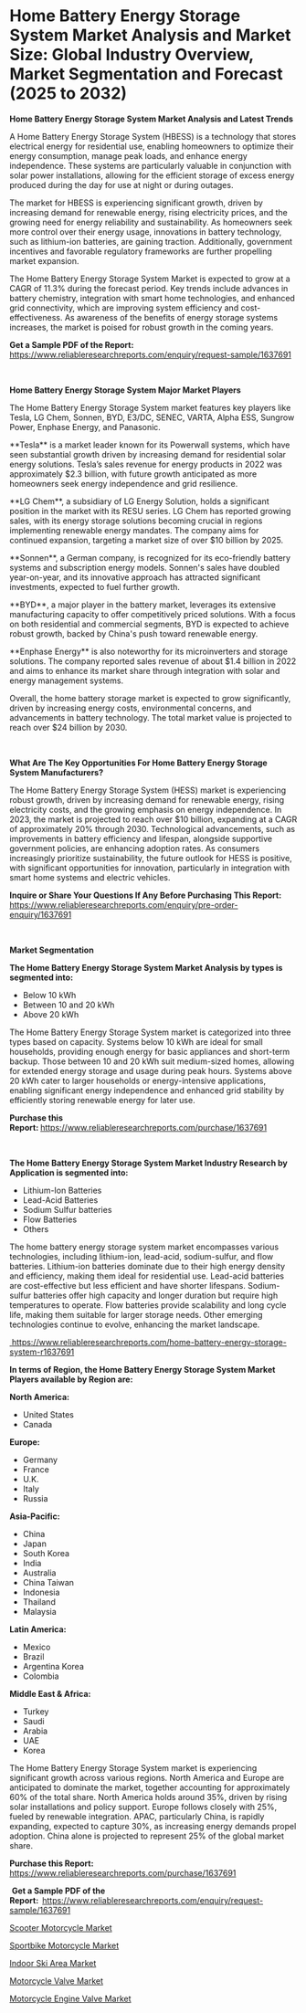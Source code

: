 <p><h1>Home Battery Energy Storage System Market Analysis and Market Size: Global Industry Overview, Market Segmentation and Forecast (2025 to 2032)</h1></p><p><strong>Home Battery Energy Storage System Market Analysis and Latest Trends</strong></p>
<p><p>A Home Battery Energy Storage System (HBESS) is a technology that stores electrical energy for residential use, enabling homeowners to optimize their energy consumption, manage peak loads, and enhance energy independence. These systems are particularly valuable in conjunction with solar power installations, allowing for the efficient storage of excess energy produced during the day for use at night or during outages. </p><p>The market for HBESS is experiencing significant growth, driven by increasing demand for renewable energy, rising electricity prices, and the growing need for energy reliability and sustainability. As homeowners seek more control over their energy usage, innovations in battery technology, such as lithium-ion batteries, are gaining traction. Additionally, government incentives and favorable regulatory frameworks are further propelling market expansion.</p><p>The Home Battery Energy Storage System Market is expected to grow at a CAGR of 11.3% during the forecast period. Key trends include advances in battery chemistry, integration with smart home technologies, and enhanced grid connectivity, which are improving system efficiency and cost-effectiveness. As awareness of the benefits of energy storage systems increases, the market is poised for robust growth in the coming years.</p></p>
<p><strong>Get a Sample PDF of the Report:&nbsp;</strong> <a href="https://www.reliableresearchreports.com/enquiry/request-sample/1637691?utm_campaign=123&utm_medium=2&utm_source=Github&utm_content=ia&utm_term=07032025&utm_id=home-battery-energy-storage-system">https://www.reliableresearchreports.com/enquiry/request-sample/1637691</a></p>
<p>&nbsp;</p>
<p><strong>Home Battery Energy Storage System Major Market Players</strong></p>
<p><p>The Home Battery Energy Storage System market features key players like Tesla, LG Chem, Sonnen, BYD, E3/DC, SENEC, VARTA, Alpha ESS, Sungrow Power, Enphase Energy, and Panasonic. </p><p>**Tesla** is a market leader known for its Powerwall systems, which have seen substantial growth driven by increasing demand for residential solar energy solutions. Tesla’s sales revenue for energy products in 2022 was approximately $2.3 billion, with future growth anticipated as more homeowners seek energy independence and grid resilience.</p><p>**LG Chem**, a subsidiary of LG Energy Solution, holds a significant position in the market with its RESU series. LG Chem has reported growing sales, with its energy storage solutions becoming crucial in regions implementing renewable energy mandates. The company aims for continued expansion, targeting a market size of over $10 billion by 2025.</p><p>**Sonnen**, a German company, is recognized for its eco-friendly battery systems and subscription energy models. Sonnen's sales have doubled year-on-year, and its innovative approach has attracted significant investments, expected to fuel further growth.</p><p>**BYD**, a major player in the battery market, leverages its extensive manufacturing capacity to offer competitively priced solutions. With a focus on both residential and commercial segments, BYD is expected to achieve robust growth, backed by China's push toward renewable energy.</p><p>**Enphase Energy** is also noteworthy for its microinverters and storage solutions. The company reported sales revenue of about $1.4 billion in 2022 and aims to enhance its market share through integration with solar and energy management systems.</p><p>Overall, the home battery storage market is expected to grow significantly, driven by increasing energy costs, environmental concerns, and advancements in battery technology. The total market value is projected to reach over $24 billion by 2030.</p></p>
<p>&nbsp;</p>
<p><strong>What Are The Key Opportunities For Home Battery Energy Storage System Manufacturers?</strong></p>
<p><p>The Home Battery Energy Storage System (HESS) market is experiencing robust growth, driven by increasing demand for renewable energy, rising electricity costs, and the growing emphasis on energy independence. In 2023, the market is projected to reach over $10 billion, expanding at a CAGR of approximately 20% through 2030. Technological advancements, such as improvements in battery efficiency and lifespan, alongside supportive government policies, are enhancing adoption rates. As consumers increasingly prioritize sustainability, the future outlook for HESS is positive, with significant opportunities for innovation, particularly in integration with smart home systems and electric vehicles.</p></p>
<p><strong>Inquire or Share Your Questions If Any Before Purchasing This Report:</strong> <a href="https://www.reliableresearchreports.com/enquiry/pre-order-enquiry/1637691?utm_campaign=123&utm_medium=2&utm_source=Github&utm_content=ia&utm_term=07032025&utm_id=home-battery-energy-storage-system">https://www.reliableresearchreports.com/enquiry/pre-order-enquiry/1637691</a></p>
<p>&nbsp;</p>
<p><strong>Market Segmentation</strong></p>
<p><strong>The Home Battery Energy Storage System Market Analysis by types is segmented into:</strong></p>
<p><ul><li>Below 10 kWh</li><li>Between 10 and 20 kWh</li><li>Above 20 kWh</li></ul></p>
<p><p>The Home Battery Energy Storage System market is categorized into three types based on capacity. Systems below 10 kWh are ideal for small households, providing enough energy for basic appliances and short-term backup. Those between 10 and 20 kWh suit medium-sized homes, allowing for extended energy storage and usage during peak hours. Systems above 20 kWh cater to larger households or energy-intensive applications, enabling significant energy independence and enhanced grid stability by efficiently storing renewable energy for later use.</p></p>
<p><strong>Purchase this Report:&nbsp;</strong><a href="https://www.reliableresearchreports.com/purchase/1637691?utm_campaign=123&utm_medium=2&utm_source=Github&utm_content=ia&utm_term=07032025&utm_id=home-battery-energy-storage-system">https://www.reliableresearchreports.com/purchase/1637691</a></p>
<p>&nbsp;</p>
<p><strong>The Home Battery Energy Storage System Market Industry Research by Application is segmented into:</strong></p>
<p><ul><li>Lithium-Ion Batteries</li><li>Lead-Acid Batteries</li><li>Sodium Sulfur batteries</li><li>Flow Batteries</li><li>Others</li></ul></p>
<p><p>The home battery energy storage system market encompasses various technologies, including lithium-ion, lead-acid, sodium-sulfur, and flow batteries. Lithium-ion batteries dominate due to their high energy density and efficiency, making them ideal for residential use. Lead-acid batteries are cost-effective but less efficient and have shorter lifespans. Sodium-sulfur batteries offer high capacity and longer duration but require high temperatures to operate. Flow batteries provide scalability and long cycle life, making them suitable for larger storage needs. Other emerging technologies continue to evolve, enhancing the market landscape.</p></p>
<p><a href="https://www.reliableresearchreports.com/home-battery-energy-storage-system-r1637691?utm_campaign=123&utm_medium=2&utm_source=Github&utm_content=ia&utm_term=07032025&utm_id=home-battery-energy-storage-system">&nbsp;https://www.reliableresearchreports.com/home-battery-energy-storage-system-r1637691</a></p>
<p><strong>In terms of Region, the Home Battery Energy Storage System Market Players available by Region are:</strong></p>
<p>
    <p> <strong> North America: </strong>
        <ul>
            <li>United States</li>
            <li>Canada</li>
        </ul>
        </p> 
    <p> <strong> Europe: </strong>
        <ul>
            <li>Germany</li>
            <li>France</li>
            <li>U.K.</li>
            <li>Italy</li>
            <li>Russia</li>
        </ul>
        </p> 
    <p> <strong> Asia-Pacific: </strong>
        <ul>
            <li>China</li>
            <li>Japan</li>
            <li>South Korea</li>
            <li>India</li>
            <li>Australia</li>
            <li>China Taiwan</li>
            <li>Indonesia</li>
            <li>Thailand</li>
            <li>Malaysia</li>
        </ul>
        </p> 
    <p> <strong> Latin America: </strong>
        <ul>
            <li>Mexico</li>
            <li>Brazil</li>
            <li>Argentina Korea</li>
            <li>Colombia</li>
        </ul>
        </p> 
    <p> <strong> Middle East & Africa: </strong>
        <ul>
            <li>Turkey</li>
            <li>Saudi</li>
            <li>Arabia</li>
            <li>UAE</li>
            <li>Korea</li>
        </ul>
    </p>
    </p>
<p><p>The Home Battery Energy Storage System market is experiencing significant growth across various regions. North America and Europe are anticipated to dominate the market, together accounting for approximately 60% of the total share. North America holds around 35%, driven by rising solar installations and policy support. Europe follows closely with 25%, fueled by renewable integration. APAC, particularly China, is rapidly expanding, expected to capture 30%, as increasing energy demands propel adoption. China alone is projected to represent 25% of the global market share.</p></p>
<p><strong>Purchase this Report: </strong><a href="https://www.reliableresearchreports.com/purchase/1637691?utm_campaign=123&utm_medium=2&utm_source=Github&utm_content=ia&utm_term=07032025&utm_id=home-battery-energy-storage-system">https://www.reliableresearchreports.com/purchase/1637691</a></p>
<p>&nbsp;<strong>Get a Sample PDF of the Report:&nbsp;&nbsp;</strong><a href="https://www.reliableresearchreports.com/enquiry/request-sample/1637691?utm_campaign=123&utm_medium=2&utm_source=Github&utm_content=ia&utm_term=07032025&utm_id=home-battery-energy-storage-system">https://www.reliableresearchreports.com/enquiry/request-sample/1637691</a></p>
<p><strong></strong></p>
<p><p><a href="https://github.com/lillybosakoi/Market-Research-Report-List-1/blob/main/scooter-motorcycle-market.md?utm_campaign=123&utm_medium=2&utm_source=Github&utm_content=ia&utm_term=07032025&utm_id=home-battery-energy-storage-system">Scooter Motorcycle Market</a></p><p><a href="https://github.com/boyertrull4r/Market-Research-Report-List-1/blob/main/sportbike-motorcycle-market.md?utm_campaign=123&utm_medium=2&utm_source=Github&utm_content=ia&utm_term=07032025&utm_id=home-battery-energy-storage-system">Sportbike Motorcycle Market</a></p><p><a href="https://github.com/siertnamba7u/Market-Research-Report-List-1/blob/main/indoor-ski-area-market.md?utm_campaign=123&utm_medium=2&utm_source=Github&utm_content=ia&utm_term=07032025&utm_id=home-battery-energy-storage-system">Indoor Ski Area Market</a></p><p><a href="https://github.com/duscarajlha/Market-Research-Report-List-1/blob/main/motorcycle-valve-market.md?utm_campaign=123&utm_medium=2&utm_source=Github&utm_content=ia&utm_term=07032025&utm_id=home-battery-energy-storage-system">Motorcycle Valve Market</a></p><p><a href="https://github.com/joshuagarcia509/Market-Research-Report-List-1/blob/main/motorcycle-engine-valve-market.md?utm_campaign=123&utm_medium=2&utm_source=Github&utm_content=ia&utm_term=07032025&utm_id=home-battery-energy-storage-system">Motorcycle Engine Valve Market</a></p></p>